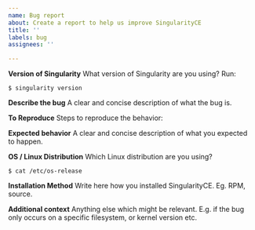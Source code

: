 ```yaml
---
name: Bug report
about: Create a report to help us improve SingularityCE
title: ''
labels: bug
assignees: ''

---
```


**Version of Singularity**
What version of Singularity are you using? Run:

```
$ singularity version
```

**Describe the bug**
A clear and concise description of what the bug is.

**To Reproduce**
Steps to reproduce the behavior:

**Expected behavior**
A clear and concise description of what you expected to happen.

**OS / Linux Distribution**
Which Linux distribution are you using?
```
$ cat /etc/os-release
```

**Installation Method**
Write here how you installed SingularityCE. Eg. RPM, source.

**Additional context**
Anything else which might be relevant. E.g. if the bug only occurs on a specific filesystem, or kernel version etc.
